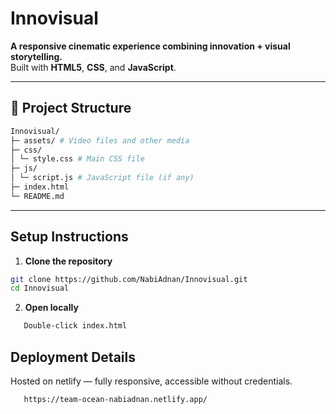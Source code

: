 # Innovisual

**A responsive cinematic experience combining innovation + visual storytelling.**  
Built with **HTML5**, **CSS**, and **JavaScript**.

---

## 📂 Project Structure
```bash
Innovisual/
├─ assets/ # Video files and other media
├─ css/
│ └─ style.css # Main CSS file
├─ js/
│ └─ script.js # JavaScript file (if any)
├─ index.html
└─ README.md
```

---

##  Setup Instructions

1. **Clone the repository**
```bash
git clone https://github.com/NabiAdnan/Innovisual.git
cd Innovisual
```
2. **Open locally**
```bash
   Double-click index.html
```
## Deployment Details
Hosted on netlify — fully responsive, accessible without credentials.
```bash
   https://team-ocean-nabiadnan.netlify.app/
```

